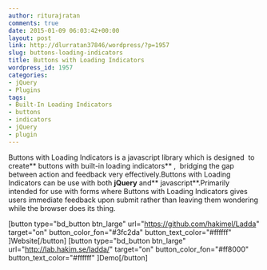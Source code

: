```yaml
---
author: riturajratan
comments: true
date: 2015-01-09 06:03:42+00:00
layout: post
link: http://dlurratan37846/wordpress/?p=1957
slug: buttons-loading-indicators
title: Buttons with Loading Indicators
wordpress_id: 1957
categories:
- jQuery
- Plugins
tags:
- Built-In Loading Indicators
- buttons
- indicators
- jQuery
- plugin
---
```


Buttons with Loading Indicators is a javascript library which is designed  to create** buttons with built-in loading indicators** ,  bridging the gap between action and feedback very effectively.Buttons with Loading Indicators can be use with both **jQuery** and** javascript**.Primarily intended for use with forms where Buttons with Loading Indicators gives users immediate feedback upon submit rather than leaving them wondering while the browser does its thing.

[button type="bd_button btn_large" url="https://github.com/hakimel/Ladda" target="on" button_color_fon="#3fc2da" button_text_color="#ffffff" ]Website[/button] [button type="bd_button btn_large" url="http://lab.hakim.se/ladda/" target="on" button_color_fon="#ff8000" button_text_color="#ffffff" ]Demo[/button]
